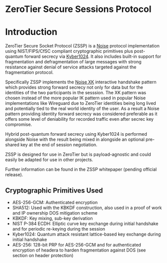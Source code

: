 ZeroTier Secure Sessions Protocol
======

# Introduction

ZeroTier Secure Socket Protocol (ZSSP) is a [Noise](http://noiseprotocol.org) protocol implementation using NIST/FIPS/CfSC compliant cryptographic primitives plus post-quantum forward secrecy via [Kyber1024](https://pq-crystals.org/kyber/). It also includes built-in support for fragmentation and defragmentation of large messages with strong resistance against denial of service attacks targeted against the fragmentation protocol.

Specifically ZSSP implements the [Noise XK](http://noiseprotocol.org/noise.html#interactive-handshake-patterns-fundamental) interactive handshake pattern which provides strong forward secrecy not only for data but for the identities of the two participants in the sesssion. The XK pattern was chosen instead of the more popular IK pattern used in popular Noise implementations like Wireguard due to ZeroTier identities being long lived and potentially tied to the real world identity of the user. As a result a Noise pattern providing identity forward secrecy was considered preferable as it offers some level of deniability for recorded traffic even after secrec key compromise.

Hybrid post-quantum forward secrecy using Kyber1024 is performed alongside Noise with the result being mixed in alongside an optional pre-shared key at the end of session negotiation.

ZSSP is designed for use in ZeroTier but is payload-agnostic and could easily be adapted for use in other projects.

Further information can be found in the ZSSP whitepaper (pending official release).

## Cryptographic Primitives Used

 - AES-256-GCM: Authenticated encryption
 - SHA512: Used with the KBKDF construction, also used in a proof of work and IP ownership DOS mitigation scheme
 - KBKDF: Key mixing, sub-key derivation
 - NIST P-384 ECDH: Elliptic curve key exchange during initial handshake and for periodic re-keying during the session
 - Kyber1024: Quantum attack resistant lattice-based key exchange during initial handshake
 - AES-256: 128-bit PRP for AES-256-GCM and for authenticated encryption of headera to harden fragmentation against DOS (see section on header protection)
